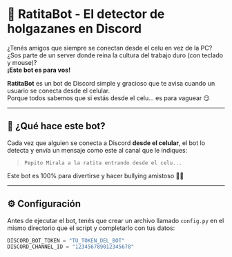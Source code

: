 # 📱 RatitaBot - El detector de holgazanes en Discord

¿Tenés amigos que siempre se conectan desde el celu en vez de la PC?  
¿Sos parte de un server donde reina la cultura del trabajo duro (con teclado y mouse)?  
**¡Este bot es para vos!**

**RatitaBot** es un bot de Discord simple y gracioso que te avisa cuando un usuario se conecta desde el celular.  
Porque todos sabemos que si estás desde el celu... es para vaguear 😏

---

## 🚀 ¿Qué hace este bot?

Cada vez que alguien se conecta a Discord **desde el celular**, el bot lo detecta y envía un mensaje como este al canal que le indiques:

> `Pepito Mirala a la ratita entrando desde el celu...`

Este bot es 100% para divertirse y hacer bullying amistoso 🐀📱

---

## ⚙️ Configuración

Antes de ejecutar el bot, tenés que crear un archivo llamado `config.py` en el mismo directorio que el script y completarlo con tus datos:

```python
DISCORD_BOT_TOKEN = "TU_TOKEN_DEL_BOT"
DISCORD_CHANNEL_ID = "123456789012345678"
